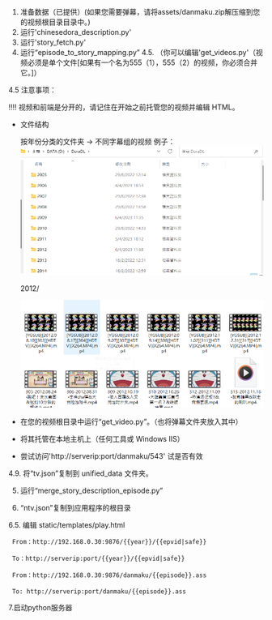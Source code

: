 1. 准备数据（已提供）(如果您需要弹幕，请将assets/danmaku.zip解压缩到您的视频根目录目录中。)
2. 运行'chinesedora_description.py'
3. 运行'story_fetch.py'
4. 运行“episode_to_story_mapping.py”
4.5. （你可以编辑'get_videos.py'（视频必须是单个文件[如果有一个名为555（1），555（2）的视频，你必须合并它。]）

4.5 注意事项：

!!!! 视频和前端是分开的，请记住在开始之前托管您的视频并编辑 HTML。

- 文件结构

   按年份分类的文件夹 -> 不同字幕组的视频
   例子：
   ![shot06](../images/shot06.png)
   
   2012/
   
   ![shot07](../images/shot07.png)
- 在您的视频根目录中运行“get_video.py”。（也将弹幕文件夹放入其中）
- 将其托管在本地主机上（任何工具或 Windows IIS）
* 尝试访问'http://serverip:port/danmaku/543' 试是否有效

4.9. 将“tv.json”复制到 unified_data 文件夹。

5. 运行“merge_story_description_episode.py”

6. “ntv.json”复制到应用程序的根目录

6.5. 编辑 static/templates/play.html


     From：http://192.168.0.30:9876/{{year}}/{{epvid|safe}}

     To：http://serverip:port/{{year}}/{{epvid|safe}}

     From：http://192.168.0.30:9876/danmaku/{{episode}}.ass

     To: http://serverip:port/danmaku/{{episode}}.ass
   
7.启动python服务器
